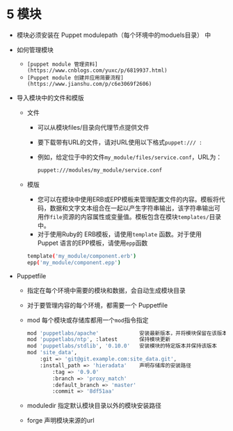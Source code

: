 # 5 模块

- 模块必须安装在 Puppet modulepath（每个环境中的moduels目录） 中
- 如何管理模块
    - `[puppet module 管理资料](https://www.cnblogs.com/yuxc/p/6819937.html)`
    - `[Puppet module 创建并应用简要流程](https://www.jianshu.com/p/c6e3069f2606)`
- 导入模块中的文件和模版
    - 文件
        - 可以从模块files/目录向代理节点提供文件
        - 要下载带有URL的文件，请对URL使用以下格式`puppet:/// :`
        - 例如，给定位于中的文件`my_module/files/service.conf`，URL为：

            ```bash
            puppet:///modules/my_module/service.conf
            ```

    - 模版
        - 您可以在模块中使用ERB或EPP模板来管理配置文件的内容。模板将代码，数据和文字文本组合在一起以产生字符串输出，该字符串输出可用作`file`资源的内容属性或变量值。模板包含在模块`templates/`目录中。
        - 对于使用Ruby的 ERB模板，请使用`template` 函数。对于使用Puppet 语言的EPP模板，请使用`epp`函数

        ```bash
        template('my_module/component.erb')
        epp('my_module/component.epp')
        ```

- Puppetfile
    - 指定在每个环境中需要的模块和数据，会自动生成模块目录
    - 对于要管理内容的每个环境，都需要一个 Puppetfile
    - mod   每个模块或存储库都用一个`mod`指令指定

        ```bash
        mod 'puppetlabs/apache'             安装最新版本，并将模块保留在该版本
        mod 'puppetlabs/ntp', :latest       保持模块更新
        mod 'puppetlabs/stdlib', '0.10.0'   安装模块的特定版本并保持该版本
        mod 'site_data', 
            :git => 'git@git.example.com:site_data.git',
            :install_path => 'hieradata'    声明存储库的安装路径
        		:tag => '0.9.0'
        		:branch => 'proxy_match'
        		:default_branch => 'master'
        		:commit => '8df51aa'
        ```

    - moduledir   指定默认模块目录以外的模块安装路径
    - forge            声明模块来源的url
